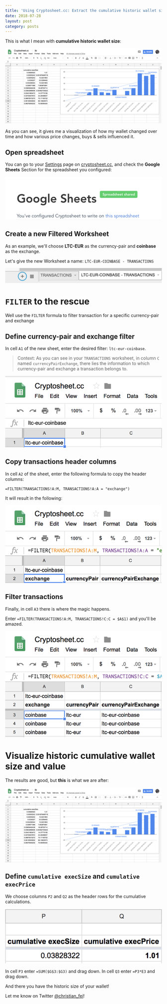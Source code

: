 ```yaml
---
title: 'Using Cryptosheet.cc: Extract the cumulative historic wallet size for a specific crypto currency and exchange'
date: 2018-07-28
layout: post
category: posts
---
```


This is what I mean with **cumulative historic wallet size**:

![cryptosheet-cumulative-historic-wallet](/assets/images/posts/cryptosheet-cumulative-historic-wallet.png)

As you can see, it gives me a visualization of how my wallet changed over time and how various price changes, buys & sells influenced it.

## Open spreadsheet

You can go to your [Settings](https://cryptosheet.cc/settings) page on [cryptosheet.cc](https://cryptosheet.cc/settings), and check the **Google Sheets** Section for the spreadsheet you configured:

![cryptosheet-google-sheets-section.png](/assets/images/posts/cryptosheet-google-sheets-section.png)

## Create a new Filtered Worksheet

As an example, we'll choose **LTC-EUR** as the currency-pair and **coinbase** as the exchange.

Let's give the new Worksheet a name: `LTC-EUR-COINBASE - TRANSACTIONS`

![cryptosheet-create-filtered-worksheet.png](/assets/images/posts/cryptosheet-create-filtered-worksheet.png)

# `FILTER` to the rescue

Well use the `FILTER` formula to filter transaction for a specific currency-pair and exchange


## Define currency-pair and exchange filter

In cell `A1` of the new sheet, enter the desired filter: `ltc-eur-coinbase`.

> Context: As you can see in your `TRANSACTIONS` worksheet, in column `C` named `currencyPairExchange`, there lies the information to which currency-pair and exchange a transaction belongs to.

![cryptosheet.filter-ltc-eur-coinbase.png](/assets/images/posts/cryptosheet.filter-ltc-eur-coinbase.png)


## Copy transactions header columns

In cell `A2` of the sheet, enter the following formula to copy the header columns:

```
=FILTER(TRANSACTIONS!A:M, TRANSACTIONS!A:A = "exchange")
```

It will result in the following:

![cryptosheet-create.header.columns.png](/assets/images/posts/cryptosheet-create.header.columns.png)


## Filter transactions

Finally, in cell `A3` there is where the magic happens.

Enter `=FILTER(TRANSACTIONS!A:M, TRANSACTIONS!C:C = $A$1)` and you'll be amazed.

![cryptosheet-filter-transactions.png](/assets/images/posts/cryptosheet-filter-transactions.png)

# Visualize historic cumulative wallet size and value

The results are good, but **this** is what we are after:

![cryptosheet-cumulative-historic-wallet.png](/assets/images/posts/cryptosheet-cumulative-historic-wallet.png)

## Define `cumulative execSize`	and `cumulative execPrice`

We choose columns `P2` and `Q2` as the header rows for the cumulative calculations.

![cryptosheet.cumulative-columns.png](/assets/images/posts/cryptosheet.cumulative-columns.png)

In cell `P3` enter `=SUM($G$3:$G3)` and drag down.
In cell `Q3` enter `=P3*E3` and drag down.

And there you have the historic size of your wallet!

Let me know on Twitter [@christian_fei](https://twitter.com/christian_fei)!